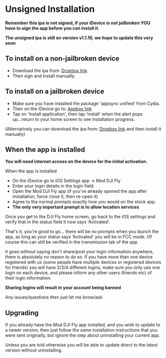 # Unsigned Installation

**Remember this ipa is not signed, if your iDevice is not jailbroken YOU have to sign the app before you can install it.**

**The unsigned ipa is still on version v1.1.10, we hope to update this very soon**

## To install on a non-jailbroken device

* Download the ipa from: [Dropbox link](http://moddjifly.ddns.net)
* Then sign and install manually.

## To install on a jailbroken device

* Make sure you have installed the package 'appsync unified' from Cydia.
* Then on the iDevice go to: [Appbox link](http://flyunsigned.ddns.net)
* Tap on 'Install application', then tap 'install' when the alert pops up...return 	to your home screen to see installation progress.

(Alternatively you can download the ipa from: [Dropbox link](http://moddjifly.ddns.net) and then install it manually)


## When the app is installed

**You will need internet access on the device for the initial activation.**

When the app is installed
* On the iDevice go to iOS Settings app -> Mod DJI Fly
* Enter your login details in the login field.
* Open the Mod DJI Fly app (if you've already opened the app after installation, force close it, then re-open it)
* Agree to the normal prompts exactly how you would on the stock app.
* **The only very important prompt is to allow location services**

Once you get to the DJI Fly home screen, go back to the iOS settings and verify that in the status field it now says 'Activated'.

That's it, you're good to go... there will be no prompts when you launch the app, as long as your status says 'Activated' you will be in FCC mode. Of course this can still be verified in the transmission tab of the app.

It goes without saying don't share/post your login information anywhere, there is absolutely no reason to do so.
If you have more than one device registered with us (some people have multiple devices or registered devices for friends) you will have 2/3/4 different logins, make sure you only use one login on each device, and please inform any other users (friends etc) of their login information.

**Sharing logins will result in your account being banned**

Any issues/questions then just let me know/ask


## Upgrading

If you already have the Mod DJI Fly app installed, and you wish to update to a newer version, then just follow the same installation instructions that you were sent originally, but ignore the step about uninstalling your current app.

Unless you are told otherwise you will be able to update direct to the latest version without uninstalling.
